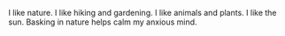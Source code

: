 I like nature.  I like hiking and gardening.  I like animals and plants.  I like the sun.  Basking in nature helps calm my anxious mind.
